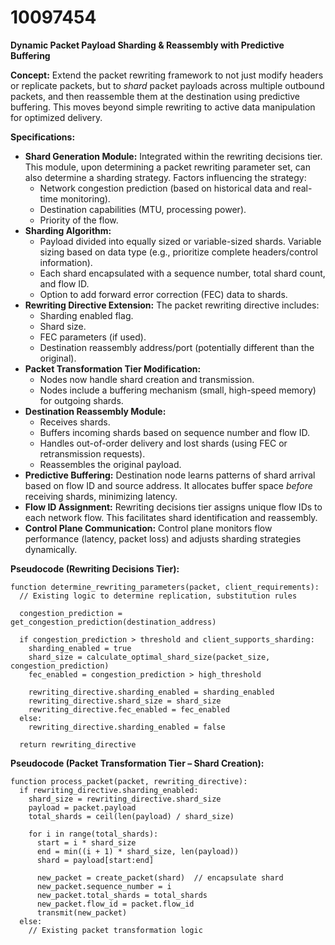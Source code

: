 # 10097454

**Dynamic Packet Payload Sharding & Reassembly with Predictive Buffering**

**Concept:** Extend the packet rewriting framework to not just modify headers or replicate packets, but to *shard* packet payloads across multiple outbound packets, and then reassemble them at the destination using predictive buffering. This moves beyond simple rewriting to active data manipulation for optimized delivery.

**Specifications:**

*   **Shard Generation Module:** Integrated within the rewriting decisions tier. This module, upon determining a packet rewriting parameter set, can also determine a sharding strategy. Factors influencing the strategy:
    *   Network congestion prediction (based on historical data and real-time monitoring).
    *   Destination capabilities (MTU, processing power).
    *   Priority of the flow.
*   **Sharding Algorithm:**
    *   Payload divided into equally sized or variable-sized shards. Variable sizing based on data type (e.g., prioritize complete headers/control information).
    *   Each shard encapsulated with a sequence number, total shard count, and flow ID.
    *   Option to add forward error correction (FEC) data to shards.
*   **Rewriting Directive Extension:** The packet rewriting directive includes:
    *   Sharding enabled flag.
    *   Shard size.
    *   FEC parameters (if used).
    *   Destination reassembly address/port (potentially different than the original).
*   **Packet Transformation Tier Modification:**
    *   Nodes now handle shard creation and transmission.
    *   Nodes include a buffering mechanism (small, high-speed memory) for outgoing shards.
*   **Destination Reassembly Module:**
    *   Receives shards.
    *   Buffers incoming shards based on sequence number and flow ID.
    *   Handles out-of-order delivery and lost shards (using FEC or retransmission requests).
    *   Reassembles the original payload.
*   **Predictive Buffering:** Destination node learns patterns of shard arrival based on flow ID and source address.  It allocates buffer space *before* receiving shards, minimizing latency.
*   **Flow ID Assignment:** Rewriting decisions tier assigns unique flow IDs to each network flow. This facilitates shard identification and reassembly.
*   **Control Plane Communication:** Control plane monitors flow performance (latency, packet loss) and adjusts sharding strategies dynamically.

**Pseudocode (Rewriting Decisions Tier):**

```
function determine_rewriting_parameters(packet, client_requirements):
  // Existing logic to determine replication, substitution rules

  congestion_prediction = get_congestion_prediction(destination_address)

  if congestion_prediction > threshold and client_supports_sharding:
    sharding_enabled = true
    shard_size = calculate_optimal_shard_size(packet_size, congestion_prediction)
    fec_enabled = congestion_prediction > high_threshold

    rewriting_directive.sharding_enabled = sharding_enabled
    rewriting_directive.shard_size = shard_size
    rewriting_directive.fec_enabled = fec_enabled
  else:
    rewriting_directive.sharding_enabled = false

  return rewriting_directive
```

**Pseudocode (Packet Transformation Tier – Shard Creation):**

```
function process_packet(packet, rewriting_directive):
  if rewriting_directive.sharding_enabled:
    shard_size = rewriting_directive.shard_size
    payload = packet.payload
    total_shards = ceil(len(payload) / shard_size)

    for i in range(total_shards):
      start = i * shard_size
      end = min((i + 1) * shard_size, len(payload))
      shard = payload[start:end]

      new_packet = create_packet(shard)  // encapsulate shard
      new_packet.sequence_number = i
      new_packet.total_shards = total_shards
      new_packet.flow_id = packet.flow_id
      transmit(new_packet)
  else:
    // Existing packet transformation logic
```